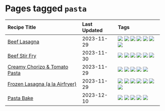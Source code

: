 # Pages tagged `pasta`

|Recipe Title|Last Updated|Tags
|:---|:---|:---|
|[Beef Lasagna](../recipes/beeflasagna.md)|2023-11-29|[![](https://img.shields.io/badge/tag-baked-c6d429)](../tags/baked.md) [![](https://img.shields.io/badge/tag-beef-13fda6)](../tags/beef.md) [![](https://img.shields.io/badge/tag-dinner-cb29b)](../tags/dinner.md) [![](https://img.shields.io/badge/tag-easy-8ce73b)](../tags/easy.md) [![](https://img.shields.io/badge/tag-italian-8344b1)](../tags/italian.md) [![](https://img.shields.io/badge/tag-pasta-3a4f8e)](../tags/pasta.md) [![](https://img.shields.io/badge/tag-stovetop-8f457a)](../tags/stovetop.md)|
|[Beef Stir Fry](../recipes/beefstirfry.md)|2023-11-30|[![](https://img.shields.io/badge/tag-asian-91514)](../tags/asian.md) [![](https://img.shields.io/badge/tag-beef-13fda6)](../tags/beef.md) [![](https://img.shields.io/badge/tag-dinner-cb29b)](../tags/dinner.md) [![](https://img.shields.io/badge/tag-pasta-3a4f8e)](../tags/pasta.md) [![](https://img.shields.io/badge/tag-stovetop-8f457a)](../tags/stovetop.md) [![](https://img.shields.io/badge/tag-versatile-6984a1)](../tags/versatile.md)|
|[Creamy Chorizo & Tomato Pasta](../recipes/creamychorizotomatopasta.md)|2023-11-29|[![](https://img.shields.io/badge/tag-boiled-f47a18)](../tags/boiled.md) [![](https://img.shields.io/badge/tag-dinner-cb29b)](../tags/dinner.md) [![](https://img.shields.io/badge/tag-italian-8344b1)](../tags/italian.md) [![](https://img.shields.io/badge/tag-pasta-3a4f8e)](../tags/pasta.md) [![](https://img.shields.io/badge/tag-stovetop-8f457a)](../tags/stovetop.md)|
|[Frozen Lasagna (a la Airfryer)](../recipes/lasagnaairfryer.md)|2023-11-29|[![](https://img.shields.io/badge/tag-airfryer-5b6ac0)](../tags/airfryer.md) [![](https://img.shields.io/badge/tag-cheesey-c02c21)](../tags/cheesey.md) [![](https://img.shields.io/badge/tag-easy-8ce73b)](../tags/easy.md) [![](https://img.shields.io/badge/tag-italian-8344b1)](../tags/italian.md) [![](https://img.shields.io/badge/tag-mine-ad1215)](../tags/mine.md) [![](https://img.shields.io/badge/tag-pasta-3a4f8e)](../tags/pasta.md) [![](https://img.shields.io/badge/tag-reheating-2b6571)](../tags/reheating.md)|
|[Pasta Bake](../recipes/pastabake.md)|2023-12-10|[![](https://img.shields.io/badge/tag-baked-c6d429)](../tags/baked.md) [![](https://img.shields.io/badge/tag-beef-13fda6)](../tags/beef.md) [![](https://img.shields.io/badge/tag-cheesey-c02c21)](../tags/cheesey.md) [![](https://img.shields.io/badge/tag-pasta-3a4f8e)](../tags/pasta.md) [![](https://img.shields.io/badge/tag-sides-8a534c)](../tags/sides.md)|